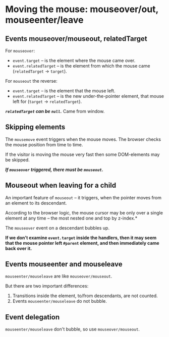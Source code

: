 # Moving the mouse: mouseover/out, mouseenter/leave

## Events mouseover/mouseout, relatedTarget

For `mouseover`:

- `event.target` – is the element where the mouse came over.
- `event.relatedTarget` – is the element from which the mouse came (`relatedTarget` → `target`).

For `mouseout` the reverse:

- `event.target` – is the element that the mouse left.
- `event.relatedTarget` – is the new under-the-pointer element, that mouse left for (`target` → `relatedTarget`).

***`relatedTarget` can be `null`.***
Came from window.

## Skipping elements

The `mousemove` event triggers when the mouse moves. The browser checks the mouse position from time to time.

If the visitor is moving the mouse very fast then some DOM-elements may be skipped.

***If `mouseover` triggered, there must be `mouseout`.***

## Mouseout when leaving for a child

An important feature of `mouseout` – it triggers, when the pointer moves from an element to its descendant.

According to the browser logic, the mouse cursor may be only over a single element at any time – the most nested one and top by z-index.* 

The `mouseover` event on a descendant bubbles up.

**If we don’t examine `event.target` inside the handlers, then it may seem that the mouse pointer left `#parent` element, and then immediately came back over it.**

## Events mouseenter and mouseleave

`mouseenter/mouseleave` are like `mouseover/mouseout`.

But there are two important differences:

1. Transitions inside the element, to/from descendants, are not counted. 
2. Events `mouseenter/mouseleave` do not bubble.

## Event delegation

`mouseenter/mouseleave` don't bubble, so use `mouseover/mouseout`.


